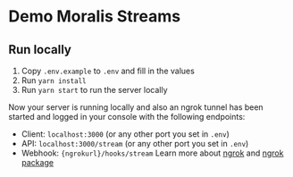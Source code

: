 # Demo Moralis Streams

## Run locally

1. Copy `.env.example` to `.env` and fill in the values
2. Run `yarn install`
3. Run `yarn start` to run the server locally

Now your server is running locally and also an ngrok tunnel has been started and logged in your console with the following endpoints:

- Client: `localhost:3000` (or any other port you set in `.env`)
- API: `localhost:3000/stream` (or any other port you set in `.env`)
- Webhook: `{ngrokurl}/hooks/stream` Learn more about [ngrok](https://ngrok.com/) and [ngrok package](https://www.npmjs.com/package/ngrok)
